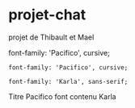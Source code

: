 # projet-chat
projet de Thibault et Mael
<link href="https://fonts.googleapis.com/css?family=Pacifico" rel="stylesheet"> 
font-family: 'Pacifico', cursive;

<link href="https://fonts.googleapis.com/css?family=Karla|Pacifico" rel="stylesheet"> 


    font-family: 'Pacifico', cursive;

    font-family: 'Karla', sans-serif;
Titre Pacifico
font contenu Karla

